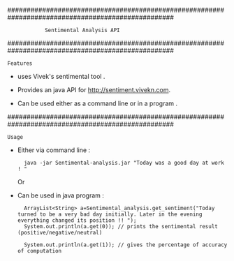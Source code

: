 ###################################################################################################

				Sentimental Analysis API

###################################################################################################

	Features 


- uses Vivek's sentimental tool .

- Provides an java API for http://sentiment.vivekn.com.

- Can be used either as a command line or in a program . 

###################################################################################################


	Usage 


- Either via command line : 

		java -jar Sentimental-analysis.jar "Today was a good day at work ! "

	
	Or 


- Can be used in java program :



		ArrayList<String> a=Sentimental_analysis.get_sentiment("Today turned to be a very bad day initially. Later in the evening everything changed its position !! ");
		System.out.println(a.get(0)); // prints the sentimental result (positive/negative/neutral)

		System.out.println(a.get(1)); // gives the percentage of accuracy of computation

	
